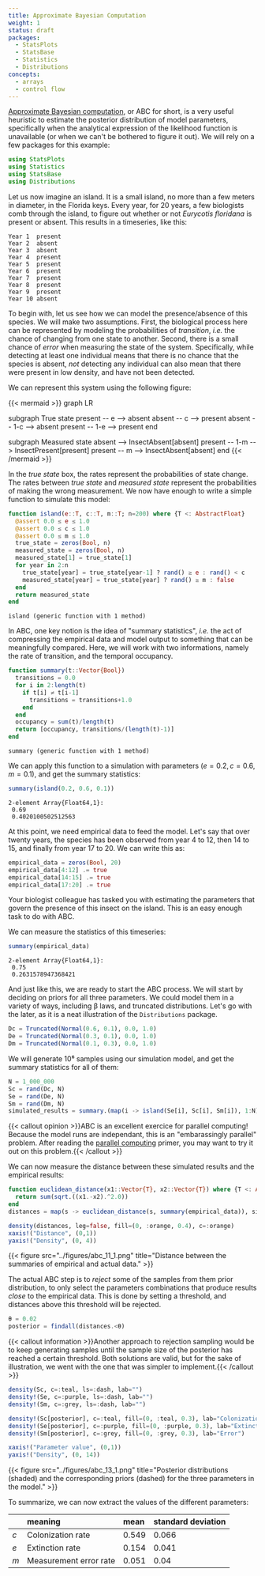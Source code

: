 ```yaml
---
title: Approximate Bayesian Computation
weight: 1
status: draft
packages:
  - StatsPlots
  - StatsBase
  - Statistics
  - Distributions
concepts:
  - arrays
  - control flow
---
```



[Approximate Bayesian
computation](https://en.wikipedia.org/wiki/Approximate_Bayesian_computation), or
ABC for short, is a very useful heuristic to estimate the posterior distribution
of model parameters, specifically when the analytical expression of the
likelihood function is unavailable (or when we can't be bothered to figure it
out). We will rely on a few packages for this example:

````julia
using StatsPlots
using Statistics
using StatsBase
using Distributions
````





Let us now imagine an island. It is a small island, no more than a few meters in
diameter, in the Florida keys. Every year, for 20 years, a few biologists comb
through the island, to figure out whether or not *Eurycotis floridana* is
present or absent. This results in a timeseries, like this:

````
Year 1	present
Year 2	absent
Year 3	absent
Year 4	present
Year 5	present
Year 6	present
Year 7	present
Year 8	present
Year 9	present
Year 10	absent
````





To begin with, let us see how we can model the presence/absence of this species.
We will make two assumptions. First, the biological process here can be
represented by modeling the probabilities of *transition*, *i.e.* the chance of
changing from one state to another. Second, there is a small chance of *error*
when measuring the state of the system. Specifically, while detecting at least
one individual means that there is no chance that the species is absent, *not*
detecting any individual can also mean that there were present in low density,
and have not been detected.

We can represent this system using the following figure:

{{< mermaid >}}
graph LR

subgraph True state
present -- e --> absent
absent -- c --> present
absent -- 1-c --> absent
present -- 1-e --> present
end

subgraph Measured state
absent --> InsectAbsent[absent]
present -- 1-m --> InsectPresent[present]
present -- m --> InsectAbsent[absent]
end
{{< /mermaid >}}

In the *true state* box, the rates represent the probabilities of state change.
The rates between *true state* and *measured state* represent the probabilities
of making the wrong measurement. We now have enough to write a simple function
to simulate this model:

````julia
function island(e::T, c::T, m::T; n=200) where {T <: AbstractFloat}
  @assert 0.0 ≤ e ≤ 1.0
  @assert 0.0 ≤ c ≤ 1.0
  @assert 0.0 ≤ m ≤ 1.0
  true_state = zeros(Bool, n)
  measured_state = zeros(Bool, n)
  measured_state[1] = true_state[1]
  for year in 2:n
    true_state[year] = true_state[year-1] ? rand() ≥ e : rand() < c
    measured_state[year] = true_state[year] ? rand() ≥ m : false
  end
  return measured_state
end
````


````
island (generic function with 1 method)
````





In ABC, one key notion is the idea of "summary statistics", *i.e.* the act of
compressing the empirical data and model output to something that can be
meaningfully compared. Here, we will work with two informations, namely the rate
of transition, and the temporal occupancy.

````julia
function summary(t::Vector{Bool})
  transitions = 0.0
  for i in 2:length(t)
    if t[i] ≠ t[i-1]
      transitions = transitions+1.0
    end
  end
  occupancy = sum(t)/length(t)
  return [occupancy, transitions/(length(t)-1)]
end
````


````
summary (generic function with 1 method)
````





We can apply this function to a simulation with parameters $(e=0.2, c=0.6,
m=0.1)$, and get the summary statistics:

````julia
summary(island(0.2, 0.6, 0.1))
````


````
2-element Array{Float64,1}:
 0.69              
 0.4020100502512563
````





At this point, we need empirical data to feed the model. Let's say that over
twenty years, the species has been observed from year 4 to 12, then 14 to 15,
and finally from year 17 to 20. We can write this as:

````julia
empirical_data = zeros(Bool, 20)
empirical_data[4:12] .= true
empirical_data[14:15] .= true
empirical_data[17:20] .= true
````





Your biologist colleague has tasked you with estimating the parameters that
govern the presence of this insect on the island. This is an easy enough task to
do with ABC.

We can measure the statistics of this timeseries:

````julia
summary(empirical_data)
````


````
2-element Array{Float64,1}:
 0.75              
 0.2631578947368421
````





And just like this, we are ready to start the ABC process. We will start by
deciding on priors for all three parameters. We could model them in a variety of
ways, including β laws, and truncated distributions. Let's go with the later, as
it is a neat illustration of the `Distributions` package.

````julia
Dc = Truncated(Normal(0.6, 0.1), 0.0, 1.0)
De = Truncated(Normal(0.3, 0.1), 0.0, 1.0)
Dm = Truncated(Normal(0.1, 0.3), 0.0, 1.0)
````





We will generate 10⁶ samples using our simulation model, and get the summary
statistics for all of them:

````julia
N = 1_000_000
Sc = rand(Dc, N)
Se = rand(De, N)
Sm = rand(Dm, N)
simulated_results = summary.(map(i -> island(Se[i], Sc[i], Sm[i]), 1:N))
````





{{< callout opinion >}}ABC is an excellent exercice for parallel computing!
Because the model runs are independant, this is an "embarassingly parallel"
problem. After reading the [parallel computing](/primers/parallelcomputing/)
primer, you may want to try it out on this problem.{{< /callout >}}

We can now measure the distance between these simulated results and the
empirical results:

````julia
function euclidean_distance(x1::Vector{T}, x2::Vector{T}) where {T <: AbstractFloat}
  return sum(sqrt.((x1.-x2).^2.0))
end
distances = map(s -> euclidean_distance(s, summary(empirical_data)), simulated_results)
````



````julia
density(distances, leg=false, fill=(0, :orange, 0.4), c=:orange)
xaxis!("Distance", (0,1))
yaxis!("Density", (0, 4))
````


{{< figure src="../figures/abc_11_1.png" title="Distance between the summaries of empirical and actual data."  >}}


The actual ABC step is to *reject* some of the samples from them prior
distribution, to only select the parameters combinations that produce results
*close* to the empirical data. This is done by setting a threshold, and
distances above this threshold will be rejected.

````julia
θ = 0.02
posterior = findall(distances.<θ)
````





{{<  callout information >}}Another approach to rejection sampling would be to
keep generating samples until the sample size of the posterior has reached a
certain threshold. Both solutions are valid, but for the sake of illustration,
we went with the one that was simpler to implement.{{< /callout >}}

````julia
density(Sc, c=:teal, ls=:dash, lab="")
density!(Se, c=:purple, ls=:dash, lab="")
density!(Sm, c=:grey, ls=:dash, lab="")

density!(Sc[posterior], c=:teal, fill=(0, :teal, 0.3), lab="Colonization")
density!(Se[posterior], c=:purple, fill=(0, :purple, 0.3), lab="Extinction")
density!(Sm[posterior], c=:grey, fill=(0, :grey, 0.3), lab="Error")

xaxis!("Parameter value", (0,1))
yaxis!("Density", (0, 14))
````


{{< figure src="../figures/abc_13_1.png" title="Posterior distributions (shaded) and the corresponding priors (dashed) for the three parameters in the model."  >}}


To summarize, we can now extract the values of the different parameters:

|     | meaning                | mean                                     | standard deviation                      |
|:----|:-----------------------|:-----------------------------------------|:----------------------------------------|
| $c$ | Colonization rate      | 0.549 | 0.066 |
| $e$ | Extinction rate        | 0.154 | 0.041 |
| $m$ | Measurement error rate | 0.051 | 0.04 |
